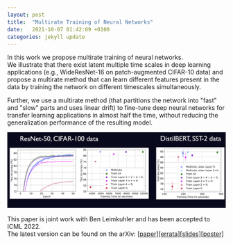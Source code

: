 ```yaml
---
layout: post
title:  "Multirate Training of Neural Networks"
date:   2021-10-07 01:42:09 +0100
categories: jekyll update
---
```


In this work we propose multirate training of neural networks. <br>
We illustrate that there exist latent multiple time scales in deep learning applications (e.g., WideResNet-16 on patch-augmented CIFAR-10 data) and propose a multirate method that can learn different features present in the data by training the network on different timescales simultaneously.

Further, we use a multirate method (that partitions the network into "fast" and "slow" parts and uses linear drift) to fine-tune deep neural networks for transfer learning applications in almost half the time, without reducing the generalization performance of the resulting model. 

<img src="/pics/transfermultirate2.png" width="800"/>

This paper is joint work with Ben Leimkuhler and has been accepted to ICML 2022. <br>
The latest version can be found on the arXiv: [[paper]](https://arxiv.org/abs/2106.10771)[[errata]]({{TiffanyVlaar.github.io}}/docs/Corrigendum.pdf)[[slides]]({{TiffanyVlaar.github.io}}/slides/ICML_Multirate.pdf)[[poster]]({{TiffanyVlaar.github.io}}/docs/ICML_MultiratePoster.pdf)
<!--This work was also presented at the "ODE and SDE methods in machine learning" symposium, NUMDIFF-16, 2021.-->


